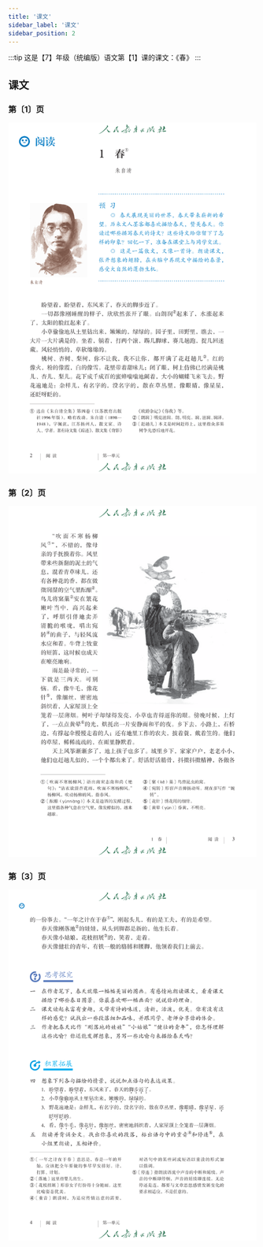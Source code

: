 ```yaml
---
title: '课文'
sidebar_label: '课文'
sidebar_position: 2
---
```


:::tip
这是【7】年级（统编版）语文第【1】课的课文：《春》
:::

## 课文

### 第〔1〕页

![教材课文截图01](./assets/textbook-01.png)

### 第〔2〕页

![教材课文截图02](./assets/textbook-02.png)

### 第〔3〕页

![教材课文截图03](./assets/textbook-03.png)

